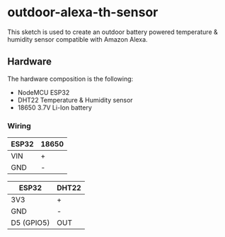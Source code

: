 # outdoor-alexa-th-sensor

This sketch is used to create an outdoor battery powered temperature & humidity sensor compatible with Amazon Alexa.

## Hardware

The hardware composition is the following:
* NodeMCU ESP32
* DHT22 Temperature & Humidity sensor
* 18650 3.7V Li-Ion battery

### Wiring

 ESP32 | 18650
 ----- | -----
 VIN   | +
 GND   | -

 ESP32     | DHT22
 --------- | -----
 3V3       | +
 GND       | -
 D5 (GPIO5)| OUT

